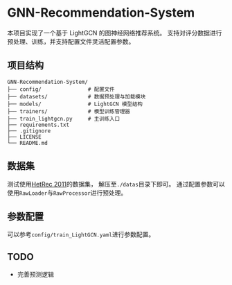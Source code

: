 # GNN-Recommendation-System

本项目实现了一个基于 LightGCN 的图神经网络推荐系统。
支持对评分数据进行预处理、训练，并支持配置文件灵活配置参数。

## 项目结构

```text
GNN-Recommendation-System/
├── config/               # 配置文件
├── datasets/             # 数据预处理与加载模块
├── models/               # LightGCN 模型结构
├── trainers/             # 模型训练管理器
├── train_lightgcn.py     # 主训练入口
├── requirements.txt
├── .gitignore
├── LICENSE
└── README.md
```

## 数据集

测试使用[HetRec 2011](https://grouplens.org/datasets/hetrec-2011/)的数据集，
解压至`./datas`目录下即可。
通过配置参数可以使用`RawLoader`与`RawProcessor`进行预处理。

## 参数配置

可以参考`config/train_LightGCN.yaml`进行参数配置。

## TODO

- 完善预测逻辑
